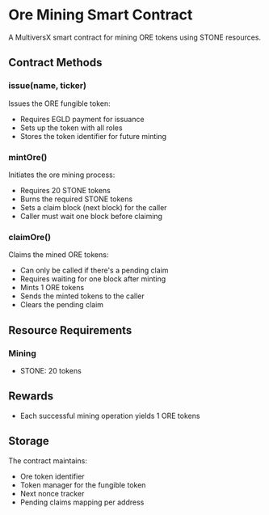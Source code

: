 # Ore Mining Smart Contract

A MultiversX smart contract for mining ORE tokens using STONE resources.

## Contract Methods

### issue(name, ticker)
Issues the ORE fungible token:
- Requires EGLD payment for issuance
- Sets up the token with all roles
- Stores the token identifier for future minting

### mintOre()
Initiates the ore mining process:
- Requires 20 STONE tokens
- Burns the required STONE tokens
- Sets a claim block (next block) for the caller
- Caller must wait one block before claiming

### claimOre()
Claims the mined ORE tokens:
- Can only be called if there's a pending claim
- Requires waiting for one block after minting
- Mints 1 ORE tokens
- Sends the minted tokens to the caller
- Clears the pending claim

## Resource Requirements

### Mining
- STONE: 20 tokens

## Rewards
- Each successful mining operation yields 1 ORE tokens

## Storage
The contract maintains:
- Ore token identifier
- Token manager for the fungible token
- Next nonce tracker
- Pending claims mapping per address